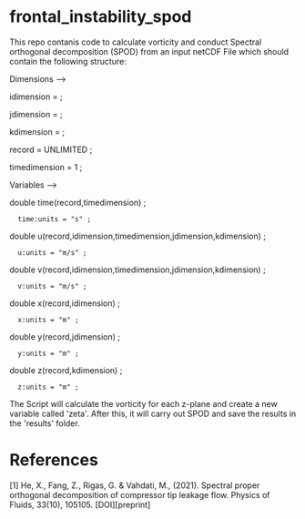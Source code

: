 # frontal_instability_spod

This repo contanis code to calculate vorticity and conduct Spectral orthogonal decomposition (SPOD) from an input netCDF File which should contain the following structure:

Dimensions -->

idimension =  ;

jdimension =  ;

kdimension =  ;

record = UNLIMITED ;

timedimension = 1 ;

Variables -->

double time(record,timedimension) ;

      time:units = "s" ;
      
double u(record,idimension,timedimension,jdimension,kdimension) ;

      u:units = "m/s" ;
      
double v(record,idimension,timedimension,jdimension,kdimension) ;

      v:units = "m/s" ;
      
double x(record,idimension) ;

      x:units = "m" ;
      
double y(record,jdimension) ;

      y:units = "m" ;
      
double z(record,kdimension) ;

      z:units = "m" ;


The Script will calculate the vorticity for each z-plane and create a new variable called 'zeta'. After this, it will carry out SPOD and save the results in the 'results' folder.




# References

[1] He, X., Fang, Z., Rigas, G. & Vahdati, M., (2021). Spectral proper orthogonal decomposition of compressor tip leakage flow. Physics of Fluids, 33(10), 105105. [DOI][preprint]
